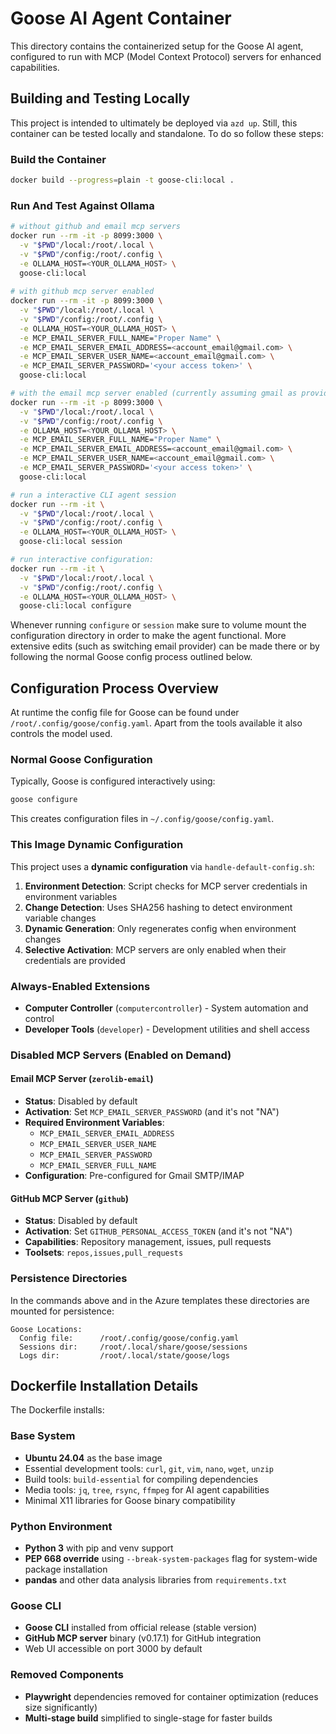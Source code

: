 # Goose AI Agent Container

This directory contains the containerized setup for the Goose AI agent, configured to run with MCP (Model Context Protocol) servers for enhanced capabilities.


## Building and Testing Locally

This project is intended to ultimately be deployed via `azd up`. Still, this container can be tested locally and standalone. To do so follow these steps:

### Build the Container
```bash
docker build --progress=plain -t goose-cli:local .
```

### Run And Test Against Ollama

```bash
# without github and email mcp servers
docker run --rm -it -p 8099:3000 \
  -v "$PWD"/local:/root/.local \
  -v "$PWD"/config:/root/.config \
  -e OLLAMA_HOST=<YOUR_OLLAMA_HOST> \
  goose-cli:local
  
# with github mcp server enabled
docker run --rm -it -p 8099:3000 \
  -v "$PWD"/local:/root/.local \
  -v "$PWD"/config:/root/.config \
  -e OLLAMA_HOST=<YOUR_OLLAMA_HOST> \
  -e MCP_EMAIL_SERVER_FULL_NAME="Proper Name" \
  -e MCP_EMAIL_SERVER_EMAIL_ADDRESS=<account_email@gmail.com> \
  -e MCP_EMAIL_SERVER_USER_NAME=<account_email@gmail.com> \
  -e MCP_EMAIL_SERVER_PASSWORD='<your access token>' \
  goose-cli:local

# with the email mcp server enabled (currently assuming gmail as provider)
docker run --rm -it -p 8099:3000 \
  -v "$PWD"/local:/root/.local \
  -v "$PWD"/config:/root/.config \
  -e OLLAMA_HOST=<YOUR_OLLAMA_HOST> \
  -e MCP_EMAIL_SERVER_FULL_NAME="Proper Name" \
  -e MCP_EMAIL_SERVER_EMAIL_ADDRESS=<account_email@gmail.com> \
  -e MCP_EMAIL_SERVER_USER_NAME=<account_email@gmail.com> \
  -e MCP_EMAIL_SERVER_PASSWORD='<your access token>' \
  goose-cli:local

# run a interactive CLI agent session
docker run --rm -it \
  -v "$PWD"/local:/root/.local \
  -v "$PWD"/config:/root/.config \
  -e OLLAMA_HOST=<YOUR_OLLAMA_HOST> \
  goose-cli:local session

# run interactive configuration:
docker run --rm -it \
  -v "$PWD"/local:/root/.local \
  -v "$PWD"/config:/root/.config \
  -e OLLAMA_HOST=<YOUR_OLLAMA_HOST> \
  goose-cli:local configure
```
Whenever running `configure` or `session` make sure to volume mount the configuration directory in order to make the agent functional. More extensive edits (such as switching email provider) can be made there or by following the normal Goose config process outlined below.


## Configuration Process Overview

At runtime the config file for Goose can be found under `/root/.config/goose/config.yaml`. Apart from the tools available it also controls the model used.


### Normal Goose Configuration
Typically, Goose is configured interactively using:
```bash
goose configure
```
This creates configuration files in `~/.config/goose/config.yaml`.


### This Image Dynamic Configuration
This project uses a **dynamic configuration** via `handle-default-config.sh`:

1. **Environment Detection**: Script checks for MCP server credentials in environment variables
2. **Change Detection**: Uses SHA256 hashing to detect environment variable changes
3. **Dynamic Generation**: Only regenerates config when environment changes
4. **Selective Activation**: MCP servers are only enabled when their credentials are provided

### Always-Enabled Extensions
- **Computer Controller** (`computercontroller`) - System automation and control
- **Developer Tools** (`developer`) - Development utilities and shell access

### Disabled MCP Servers (Enabled on Demand)
#### Email MCP Server (`zerolib-email`)
- **Status**: Disabled by default
- **Activation**: Set `MCP_EMAIL_SERVER_PASSWORD` (and it's not "NA")
- **Required Environment Variables**:
  - `MCP_EMAIL_SERVER_EMAIL_ADDRESS`
  - `MCP_EMAIL_SERVER_USER_NAME` 
  - `MCP_EMAIL_SERVER_PASSWORD`
  - `MCP_EMAIL_SERVER_FULL_NAME`
- **Configuration**: Pre-configured for Gmail SMTP/IMAP

#### GitHub MCP Server (`github`)
- **Status**: Disabled by default
- **Activation**: Set `GITHUB_PERSONAL_ACCESS_TOKEN` (and it's not "NA")
- **Capabilities**: Repository management, issues, pull requests
- **Toolsets**: `repos,issues,pull_requests`


### Persistence Directories

In the commands above and in the Azure templates these directories are mounted for persistence:

```
Goose Locations:
  Config file:      /root/.config/goose/config.yaml
  Sessions dir:     /root/.local/share/goose/sessions
  Logs dir:         /root/.local/state/goose/logs
```




## Dockerfile Installation Details

The Dockerfile installs:

### Base System
- **Ubuntu 24.04** as the base image
- Essential development tools: `curl`, `git`, `vim`, `nano`, `wget`, `unzip`
- Build tools: `build-essential` for compiling dependencies
- Media tools: `jq`, `tree`, `rsync`, `ffmpeg` for AI agent capabilities
- Minimal X11 libraries for Goose binary compatibility

### Python Environment
- **Python 3** with pip and venv support
- **PEP 668 override** using `--break-system-packages` flag for system-wide package installation
- **pandas** and other data analysis libraries from `requirements.txt`

### Goose CLI
- **Goose CLI** installed from official release (stable version)
- **GitHub MCP server** binary (v0.17.1) for GitHub integration
- Web UI accessible on port 3000 by default

### Removed Components
- **Playwright** dependencies removed for container optimization (reduces size significantly)
- **Multi-stage build** simplified to single-stage for faster builds